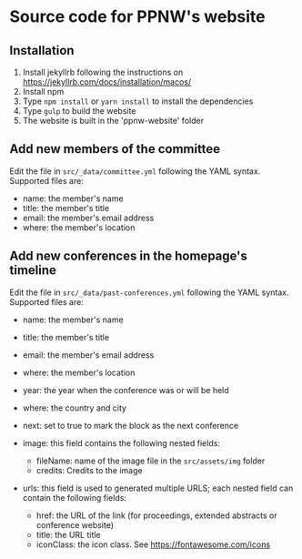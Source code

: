 # Source code for PPNW's website

## Installation
1. Install jekyllrb following the instructions on https://jekyllrb.com/docs/installation/macos/
2. Install npm
3. Type `npm install` or `yarn install` to install the dependencies 
1. Type `gulp` to build the website
4. The website is built in the 'ppnw-website' folder

## Add new members of the committee
Edit the file in `src/_data/committee.yml` following the YAML syntax. Supported files are:

 - name: the member's name
 - title: the member's title
 - email: the member's email address
 - where: the member's location
 
## Add new conferences in the homepage's timeline
Edit the file in `src/_data/past-conferences.yml` following the YAML syntax. Supported files are:

 - name: the member's name
 - title: the member's title
 - email: the member's email address
 - where: the member's location

- year: the year when the conference was or will be held
- where: the country and city
- next: set to true to mark the block as the next conference
- image: this field contains the following nested fields:
    - fileName: name of the image file in the `src/assets/img` folder
    - credits: Credits to the image
- urls: this field is used to generated multiple URLS; each nested field can contain the following fields:
    - href: the URL of the link (for proceedings, extended abstracts or conference website)
    - title: the URL title
    - iconClass: the icon class. See https://fontawesome.com/icons
